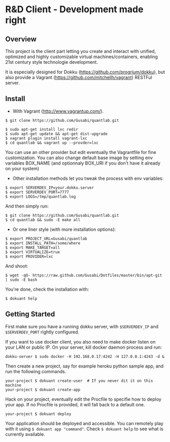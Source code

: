 R&D Client - Development made right
===================================

Overview
--------

This project is the client part letting you create and interact with unified,
optimized and highly customizable virtual machines/containers, enabling 21st
century style technologie development.

It is especially designed for Dokku (https://github.com/progrium/dokku), but
also provide a Vagrant (https://github.com/mitchellh/vagrant) RESTFul server.


Install
-------

- With Vagrant (http://www.vagrantup.com/).

```
$ git clone https://github.com/Gusabi/quantlab.git

$ sudo apt-get install lxc redir
$ sudo apt-get update && apt-get dist-upgrade
$ vagrant plugin install vagrant-lxc
$ cd quantlab && vagrant up --provder=lxc
```

You can use an other provider but edit eventually the Vagrantfile for fine
customization.  You can also change default base image by setting env variables BOX_NAME (and
optionnaly BOX_URI if you don't have it already on your system)

- Other installation methods let you tweak the process with env variables:

```
$ export SERVERDEV_IP=your.dokku.server
$ export SERVERDEV_PORT=7777
$ export LOGS=/tmp/quantlab.log
```

And then simply run:

```
$ git clone https://github.com/Gusabi/quantlab.git
$ cd quantlab && sudo -E make all
```

- Or one liner style (with more installation options):

```
$ export PROJECT_URL=Gusabi/quantlab
$ export INSTALL_PATH=/some/where
$ export MAKE_TARGET=all
$ export VIRTUALIZE=true
$ export PROVIDER=lxc
```

And shoot:

```
$ wget -qO- https://raw.github.com/Gusabi/Dotfiles/master/bin/apt-git | sudo -E bash
```

You're done, check the installation with:

```
$ dokuant help
```

Getting Started
---------------

First make sure you have a running dokku server, with ```$SERVERDEV_IP``` and
```$SERVERDEV_PORT``` rightly configured.

If you want to use docker client, you also need to make docker listen on your LAN
or public IP. On your server, kill docker daemon process and run:

```
dokku-server $ sudo docker -H 192.168.0.17:4242 -H 127.0.0.1:4243 -d &
```

Then create a new project, say for example heroku python sample app, and run the
following commands.

```
your-project $ dokuant create-user  # If you never dit it on this machine
your-project $ dokuant create-app
```

Hack on your project, eventually edit the Procfile to specifie how to deploy
your app. If no Procfile is provided, it will fall back to a default one.

```
your-project $ dokuant deploy
```

Your application should be deployed and accessible. You can remotely play with
it using ```$ dokuant app "command"```. Check ```$ dokuant help``` to see what is currently
available.
